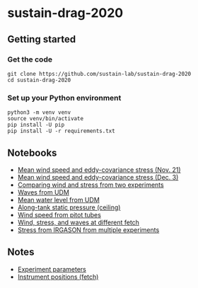 # sustain-drag-2020

## Getting started

### Get the code

```
git clone https://github.com/sustain-lab/sustain-drag-2020
cd sustain-drag-2020
```

### Set up your Python environment

```
python3 -m venv venv
source venv/bin/activate
pip install -U pip
pip install -U -r requirements.txt
```

## Notebooks

* [Mean wind speed and eddy-covariance stress (Nov. 21)](irgason_stress_20191121.ipynb)
* [Mean wind speed and eddy-covariance stress (Dec. 3)](irgason_stress_20191203.ipynb)
* [Comparing wind and stress from two experiments](irgason_stress_compare_experiments.ipynb)
* [Waves from UDM](udm_waves.ipynb)
* [Mean water level from UDM](udm_mean_level.ipynb)
* [Along-tank static pressure (ceiling)](static_pressure_ceiling.ipynb)
* [Wind speed from pitot tubes](pitot_elliott_profiler.ipynb)
* [Wind, stress, and waves at different fetch](processing_stress_and_waves_for_uq.ipynb)
* [Stress from IRGASON from multiple experiments](irgason_stress_all.ipynb)

## Notes

* [Experiment parameters](EXPERIMENTS.md)
* [Instrument positions (fetch)](INSTRUMENTS.md)

